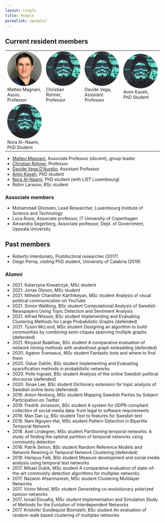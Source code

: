 ```yaml
---
layout: single
title: People
permalink: /people/
---
```


## Current resident members

<table>
  <tr>
      <td width="25%">
        <img src="/assets/images/people/matteo.png" alt="Matteo Magnani" width="100%" />
        <br/>
        Matteo Magnani, Assoc. Professor
      </td>
      <td width="25%">
        <img src="/assets/images/people/anon.png" alt="Christian Rohner" width="100%" />
        <br/>
        Christian Rohner, Professor
      </td>
      <td width="25%">
        <img src="/assets/images/people/anon.png" alt="Davide Vega" width="100%" />
        <br/>
        Davide Vega, Assistant Professor
      </td>
      <td width="25%">
        <img src="/assets/images/people/anon.png" alt="Amin Kaveh" width="100%" />
        <br/>
        Amin Kaveh, PhD Student
      </td>
  </tr>
  <tr>
      <td>
        <img src="/assets/images/people/anon.png" alt="Nora Al-Naami" width="100%" />
        <br/>
        Nora Al-Naami, PhD Student
      </td>
      <td>
      </td>
      <td>
      </td>
      <td>
      </td>
  </tr>
</table>

- [Matteo Magnani](https://www.it.uu.se/katalog/search.php?name=Matteo%20Magnani), Associate Professor (docent), group leader
- [Christian Rohner](https://www.it.uu.se/katalog/search.php?name=Christian%20Rohner), Professor
- [Davide Vega D'Aurelio](https://www.it.uu.se/katalog/search.php?name=Davide%20Vega%20D%27Aurelio), Assistant Professor
- [Amin Kaveh](https://www.it.uu.se/katalog/search.php?name=Amin%20Kaveh&exact=yes), PhD student
- [Nora Al-Naami](), PhD student (with LIST Luxembourg)
- Robin Larsson, BSc student

### Associate members

- Mohammad Ghoniem, Lead Researcher, Luxembourg Institute of Science and Technology
- Luca Rossi, Associate professor, IT University of Copenhagen
- Alexandra Segerberg, Associate professor, Dept. of Government, Uppsala University

## Past members

- Roberto Interdonato, Postdoctoral researcher (2017)
- Diego Perna, visiting PhD student, University of Calabria (2019)

### Alumni


- 2021\. Katarzyna Kowalczyk, MSc student
- 2021\. Jonas Olsson, MSc student
- 2021\. Nithesh Chandher Karthikeyan, MSc student Analysis of visual political communication on YouTube
- 2021\. Simon Wallbing, BSc student Computational Analysis of Swedish Newspapers Using Topic Detection and Sentiment Analysis
- 2021\. Alfred Nilsson, BSc student Implementing and Evaluating Clustering Methods for Large Probabilistic Graphs (defended)
- 2021\. Tyson McLeod, MSc student Designing an algorithm to build communities by combining semi-cliques spanning multiple graphs (defended)
- 2021\. Rinyarat Buakhao, BSc student A comparative evaluation of network mining methods with andwithout graph embedding (defended)
- 2020\. Agaton Svenaeus, MSc student Fantastic bots and where to find them
- 2020\. Oskar Dahlin, BSc student Implementing and Evaluating sparsification methods in probabilistic networks
- 2020\. Pelle Ingvast, BSc student Analysis of the online Swedish political discourse (defended)
- 2020\. Sinae Lee, BSc student Dictionary extension for topic analysis of Swedish online texts (defended)
- 2019\. Anton Norberg, MSc student Mapping Swedish Parties by Subject Participation on Twitter
- 2019\. Fredrik Jonasson, BSc student A system for GDPR-compliant collection of social media data: from legal to software requirements
- 2019\. Man Dan Ly, BSc student Text to features for Swedish text
- 2018\. Nam Nguyen-Hai, MSc student Pattern Detection in Bipartite Temporal Network
- 2018\. Axel Lindegren, MSc student Partitioning temporal networks: A study of finding the optimal partition of temporal networks using community detection
- 2018\. Patrik Seiron, BSc student Random Reference Models and Network Rewiring in Temporal Network Clustering (defended)
- 2018\. Hampus Falk, BSc student Measure development and social media analysis using temporal text networks
- 2017\. Mikael Dubik, MSc student A comparative evaluation of state-of-the-art community detection algorithms for multiplex networks
- 2017\. Nazanin Afsarmanesh, MSc student Clustering Multilayer Networks
- 2017\. Victor Morel, MSc student Generating co-evolutionary polarized opinion networks
- 2017\. Ismail Elouafiq, MSc student Implementation and Simulation Study of Methods for the Evolution of Interdependent Networks
- 2017\. Kristofer Sundequist Blomdahl, BSc student An evaluation of random-walk based clustering of multiplex networks

